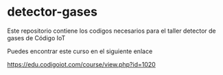 # detector-gases
Este repositorio contiene los codigos necesarios para el taller detector de gases de Código IoT

Puedes encontrar este curso en el siguiente enlace

https://edu.codigoiot.com/course/view.php?id=1020
